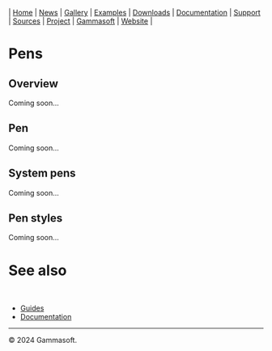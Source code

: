 | [Home](home.md) | [News](news.md) | [Gallery](gallery.md) | [Examples](examples.md) | [Downloads](downloads.md) | [Documentation](documentation.md) | [Support](support.md) | [Sources](https://github.com/gammasoft71/xtd) | [Project](https://sourceforge.net/projects/xtdpro/) | [Gammasoft](gammasoft.md) | [Website](https://gammasoft71.github.io/xtd) |

# Pens

## Overview

Coming soon...

## Pen

Coming soon...

## System pens

Coming soon...

## Pen styles

Coming soon...

# See also
​
* [Guides](guides.md)
* [Documentation](documentation.md)

______________________________________________________________________________________________

© 2024 Gammasoft.
